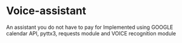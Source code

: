 # Voice-assistant
An assistant you do not have to pay for
Implemented using GOOGLE calendar API, pyttx3, requests module and VOICE recognition module
